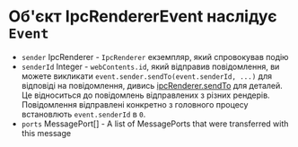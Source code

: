 # Об'єкт IpcRendererEvent наслідує `Event`

* `sender` IpcRenderer - `IpcRenderer` екземпляр, який спровокував подію
* `senderId` Integer - `webContents.id`, який відправив повідомлення, ви можете викликати `event.sender.sendTo(event.senderId, ...)` для відповіді на повідомлення, дивись [ipcRenderer.sendTo][ipc-renderer-sendto] для деталей. Це відноситься до повідомлень відправлених з різних рендерів. Повідомлення відправлені конкретно з головного процесу встановлють `event.senderId` в `0`.
* `ports` MessagePort[] - A list of MessagePorts that were transferred with this message

[ipc-renderer-sendto]: ../ipc-renderer.md#ipcrenderersendtowebcontentsid-channel-args
